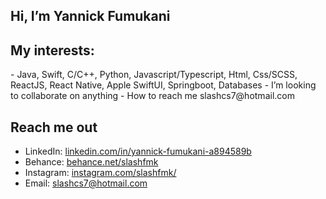 <h2>Hi, I’m Yannick Fumukani</h2>

<h2>My interests: </h2>
- Java, Swift, C/C++, Python, Javascript/Typescript, Html, Css/SCSS, ReactJS, React Native, Apple SwiftUI, Springboot, Databases
- I’m looking to collaborate on anything
- How to reach me slashcs7@hotmail.com

<h2>Reach me out</h2>
<ul>
<li>LinkedIn: <a href="https://www.linkedin.com/in/yannick-fumukani-a894589b/">linkedin.com/in/yannick-fumukani-a894589b</a></li>
<li>Behance: <a href="https://www.behance.net/slashfmk">behance.net/slashfmk</a></li>
<li>Instagram: <a href="https://www.instagram.com/slashfmk">instagram.com/slashfmk/</a></li>
<li>Email: <a href="mailto:slashcs7@hotmail.com">slashcs7@hotmail.com</a></li>
 </ul>
<!---
slashfmk/slashfmk is a ✨ special ✨ repository because its `README.md` (this file) appears on your GitHub profile.
You can click the Preview link to take a look at your changes.
--->

